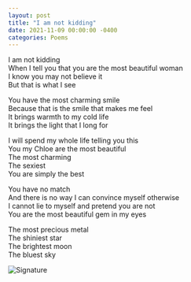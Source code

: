 ```yaml
---
layout: post
title: "I am not kidding"
date: 2021-11-09 00:00:00 -0400
categories: Poems
---
```


I am not kidding <br>
When I tell you that you are the most beautiful woman <br>
I know you may not believe it <br>
But that is what I see <br>

You have the most charming smile <br>
Because that is the smile that makes me feel <br>
It brings warmth to my cold life <br>
It brings the light that I long for <br>

I will spend my whole life telling you this <br>
You my Chloe are the most beautiful <br>
The most charming <br>
The sexiest <br>
You are simply the best <br>

You have no match  <br>
And there is no way I can convince myself otherwise <br>
I cannot lie to myself and pretend you are not <br>
You are the most beautiful gem in my eyes <br>

The most precious metal <br>
The shiniest star <br>
The brightest moon <br>
The bluest sky <br>

![Signature](https://robertalberto.com/ttdlmr.png)
